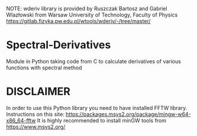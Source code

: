 NOTE:
wderiv library is provided by Ruszczak Bartosz and Gabriel Wlazłowski from Warsaw University of Technology, Faculty of Physics https://gitlab.fizyka.pw.edu.pl/wtools/wderiv/-/tree/master/

# Spectral-Derivatives
Module in Python taking code from C to calculate derivatives of various functions with spectral method

# DISCLAIMER
In order to use this Python library you need to have installed FFTW library. Instructions on this site: https://packages.msys2.org/package/mingw-w64-x86_64-fftw
It is highly recommended to install minGW tools from https://www.msys2.org/
